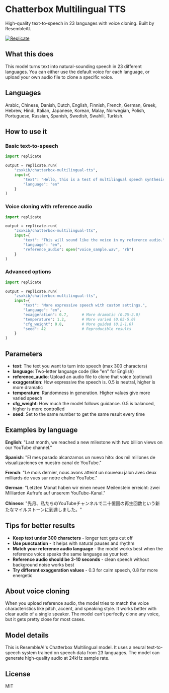 # Chatterbox Multilingual TTS

High-quality text-to-speech in 23 languages with voice cloning. Built by ResembleAI.

[![Replicate](https://replicate.com/zsxkib/chatterbox-multilingual-tts/badge)](https://replicate.com/zsxkib/chatterbox-multilingual-tts) 

## What this does

This model turns text into natural-sounding speech in 23 different languages. You can either use the default voice for each language, or upload your own audio file to clone a specific voice.

## Languages

Arabic, Chinese, Danish, Dutch, English, Finnish, French, German, Greek, Hebrew, Hindi, Italian, Japanese, Korean, Malay, Norwegian, Polish, Portuguese, Russian, Spanish, Swedish, Swahili, Turkish.

## How to use it

### Basic text-to-speech

```python
import replicate

output = replicate.run(
    "zsxkib/chatterbox-multilingual-tts",
    input={
        "text": "Hello, this is a test of multilingual speech synthesis.",
        "language": "en"
    }
)
```

### Voice cloning with reference audio

```python
import replicate

output = replicate.run(
    "zsxkib/chatterbox-multilingual-tts",
    input={
        "text": "This will sound like the voice in my reference audio.",
        "language": "en",
        "reference_audio": open("voice_sample.wav", "rb")
    }
)
```

### Advanced options

```python
import replicate

output = replicate.run(
    "zsxkib/chatterbox-multilingual-tts",
    input={
        "text": "More expressive speech with custom settings.",
        "language": "en",
        "exaggeration": 0.7,      # More dramatic (0.25-2.0)
        "temperature": 1.2,       # More varied (0.05-5.0) 
        "cfg_weight": 0.8,        # More guided (0.2-1.0)
        "seed": 42                # Reproducible results
    }
)
```

## Parameters

- **text**: The text you want to turn into speech (max 300 characters)
- **language**: Two-letter language code (like "en" for English)
- **reference_audio**: Upload an audio file to clone that voice (optional)
- **exaggeration**: How expressive the speech is. 0.5 is neutral, higher is more dramatic
- **temperature**: Randomness in generation. Higher values give more varied speech
- **cfg_weight**: How much the model follows guidance. 0.5 is balanced, higher is more controlled
- **seed**: Set to the same number to get the same result every time

## Examples by language

**English**: "Last month, we reached a new milestone with two billion views on our YouTube channel."

**Spanish**: "El mes pasado alcanzamos un nuevo hito: dos mil millones de visualizaciones en nuestro canal de YouTube."

**French**: "Le mois dernier, nous avons atteint un nouveau jalon avec deux milliards de vues sur notre chaîne YouTube."

**German**: "Letzten Monat haben wir einen neuen Meilenstein erreicht: zwei Milliarden Aufrufe auf unserem YouTube-Kanal."

**Chinese**: "先月、私たちのYouTubeチャンネルで二十億回の再生回数という新たなマイルストーンに到達しました。"

## Tips for better results

- **Keep text under 300 characters** - longer text gets cut off
- **Use punctuation** - it helps with natural pauses and rhythm  
- **Match your reference audio language** - the model works best when the reference voice speaks the same language as your text
- **Reference audio should be 3-10 seconds** - clean speech without background noise works best
- **Try different exaggeration values** - 0.3 for calm speech, 0.8 for more energetic

## About voice cloning

When you upload reference audio, the model tries to match the voice characteristics like pitch, accent, and speaking style. It works better with clear audio of a single speaker. The model can't perfectly clone any voice, but it gets pretty close for most cases.

## Model details

This is ResembleAI's Chatterbox Multilingual model. It uses a neural text-to-speech system trained on speech data from 23 languages. The model can generate high-quality audio at 24kHz sample rate.

## License

MIT
